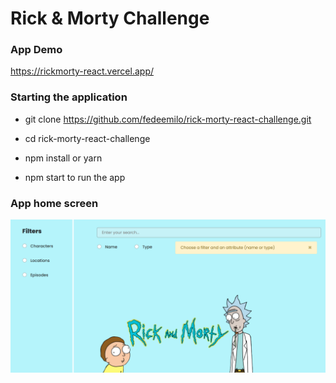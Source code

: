 # Rick & Morty Challenge

### App Demo

https://rickmorty-react.vercel.app/

### Starting the application

- git clone https://github.com/fedeemilo/rick-morty-react-challenge.git

- cd rick-morty-react-challenge

- npm install or yarn

- npm start to run the app

### App home screen

![Optional Text](./src/assets/img/rickmorty-screenshot1.png)